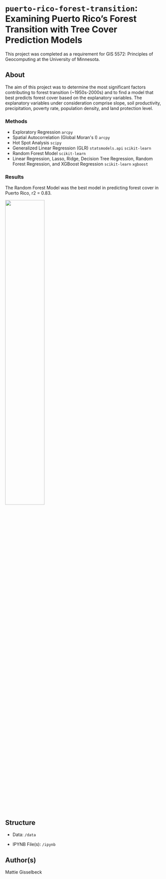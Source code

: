 # `puerto-rico-forest-transition`: Examining Puerto Rico’s Forest Transition with Tree Cover Prediction Models


This project was completed as a requirement for GIS 5572: Principles of Geocomputing at the University of Minnesota.

## About

The aim of this project was to determine the most significant factors contributing to forest transition (~1950s-2000s) and to find a model that best predicts forest cover based on the explanatory variables. The explanatory variables under consideration comprise slope, soil productivity, precipitation, poverty rate, population density, and land protection level. 

### Methods
- Exploratory Regression `arcpy`
- Spatial Autocorrelation (Global Moran's I) `arcpy`
- Hot Spot Analysis `scipy`
- Generalized Linear Regression (GLR) `statsmodels.api` `scikit-learn`
- Random Forest Model `scikit-learn`
- Linear Regression, Lasso, Ridge, Decision Tree Regression, Random Forest Regression, and XGBoost Regression `scikit-learn` `xgboost`


### Results 
The Random Forest Model was the best model in predicting forest cover in Puerto Rico, r2 = 0.83. 

<img src="https://user-images.githubusercontent.com/103837294/235195498-87af7c61-3f89-40af-a381-c8bb33db1e79.svg" width=50% height=50%>


## Structure
* Data: `/data`

* IPYNB File(s): `/ipynb`


## Author(s)
Mattie Gisselbeck
